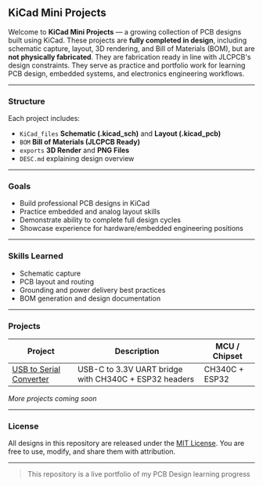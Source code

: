 ## KiCad Mini Projects

Welcome to **KiCad Mini Projects** — a growing collection of PCB designs built using KiCad. These projects are **fully completed in design**, including schematic capture, layout, 3D rendering, and Bill of Materials (BOM), but are **not physically fabricated**. They are fabrication ready in line with JLCPCB's design constraints. They serve as practice and portfolio work for learning PCB design, embedded systems, and electronics engineering workflows. 

---

### Structure

Each project includes:
- `KiCad_files` **Schematic (.kicad_sch)** and **Layout (.kicad_pcb)**
- `BOM` **Bill of Materials (JLCPCB Ready)**
- `exports` **3D Render** and **PNG Files**
- `DESC.md` explaining design overview

---

### Goals

- Build professional PCB designs in KiCad
- Practice embedded and analog layout skills
- Demonstrate ability to complete full design cycles
- Showcase experience for hardware/embedded engineering positions

---

### Skills Learned

- Schematic capture
- PCB layout and routing
- Grounding and power delivery best practices
- BOM generation and design documentation

---

### Projects

| Project | Description | MCU / Chipset |
|--------|-------------|---------------|
| [USB to Serial Converter](./USB_to_Serial_Converter) | USB-C to 3.3V UART bridge with CH340C + ESP32 headers | CH340C + ESP32

*More projects coming soon*

---

### License

All designs in this repository are released under the [MIT License](./LICENSE). You are free to use, modify, and share them with attribution.

---

> This repository is a live portfolio of my PCB Design learning progress
